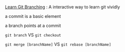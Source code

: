 [Learn Git Branching](https://learngitbranching.js.org/) : A interactive way to learn git vividly

a commit is a basic element

a branch points at a commit

`git branch` VS `git checkout`

`git merge [branchName]` VS `git rebase [branchName]`